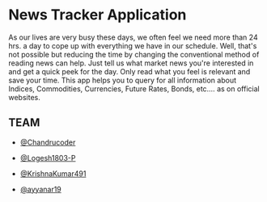 # News Tracker Application

As our lives are very busy these days, we often feel we need more than 24 hrs. a day to cope up with everything we have in our schedule. Well, that's not possible but reducing the time by changing the conventional method of reading news can help. Just tell us what market news you're interested in and get a quick peek for the day. Only read what you feel is relevant and save your time. This app helps you to query for all information about Indices, Commodities, Currencies, Future Rates, Bonds, etc.… as on official websites.

## TEAM

- [@Chandrucoder](https://github.com/Chandrucoder)

- [@Logesh1803-P](https://github.com/Logesh1803-P)

- [@KrishnaKumar491](https://github.com/KrishnaKumar491)

- [@ayyanar19](https://github.com/ayyanar19)
